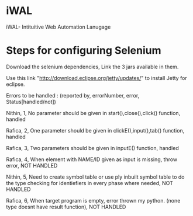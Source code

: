 iWAL
====

iWAL- Intituitive Web Automation Lanugage


Steps for configuring Selenium
==============================

Download the selenium dependencies, Link the 3 jars available in them.

Use this link "http://download.eclipse.org/jetty/updates/" to install Jetty for eclipse.


Errors to be handled : (reported by, errorNumber, error, Status[handled/not])


Nithin, 1, No parameter should be given in start(),close(),click() function, handled



Rafica, 2, One parameter should be given in clickE(),input(),tab() function, handled



Rafica, 3, Two parameters should be given in inputE() function, handled



Rafica, 4, When element with NAME/ID given as input is missing, throw error, NOT HANDLED


Nithin, 5, Need to create symbol table or use ply inbuilt symbol table to do the type checking for identiefiers in every phase where needed, NOT HANDLED

Rafica, 6, When target program is empty, error thrown my python. (none type doesnt have result function), NOT HANDLED
